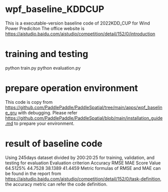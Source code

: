 # wpf_baseline_KDDCUP
This is a executable-version baseline code of 2022KDD_CUP for Wind Power Prediciton
The office website is https://aistudio.baidu.com/aistudio/competition/detail/152/0/introduction
# training and testing
python train.py
python evaluation.py
# prepare operation environment
This code is copy from https://github.com/PaddlePaddle/PaddleSpatial/tree/main/apps/wpf_baseline_gru with debugging.
Please refer https://github.com/PaddlePaddle/PaddleSpatial/blob/main/installation_guide.md to prepare your environment.
# result of baseline code
Using 245days dataset divided by 200:20:25 for training, validation, and testing for evaluation
Evaluation criterion  Accuracy	 RMSE	    MAE	     Score
Value	                64.5125%   44.7528	38.1389	 41.4459
Metric formulas of RMSE and MAE can be found in the report from https://aistudio.baidu.com/aistudio/competition/detail/152/0/task-definition, the accuracy metric can refer the code definition.
